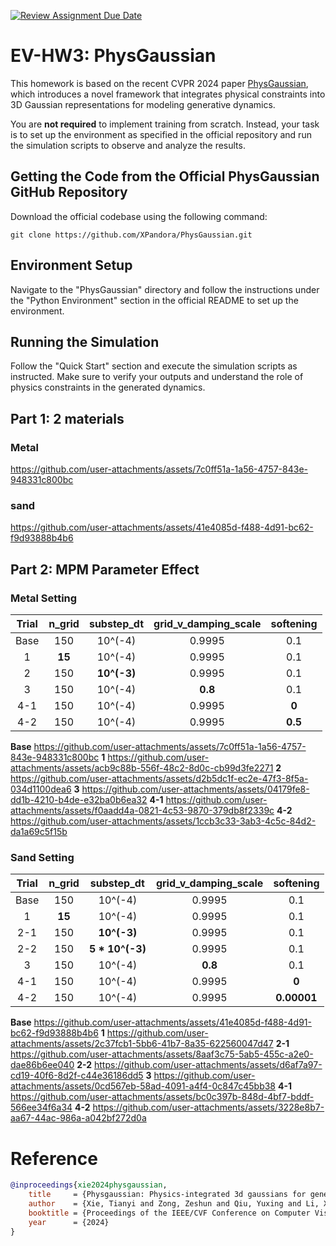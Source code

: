 [![Review Assignment Due Date](https://classroom.github.com/assets/deadline-readme-button-22041afd0340ce965d47ae6ef1cefeee28c7c493a6346c4f15d667ab976d596c.svg)](https://classroom.github.com/a/SdXSjEmH)
# EV-HW3: PhysGaussian

This homework is based on the recent CVPR 2024 paper [PhysGaussian](https://github.com/XPandora/PhysGaussian/tree/main), which introduces a novel framework that integrates physical constraints into 3D Gaussian representations for modeling generative dynamics.

You are **not required** to implement training from scratch. Instead, your task is to set up the environment as specified in the official repository and run the simulation scripts to observe and analyze the results.


## Getting the Code from the Official PhysGaussian GitHub Repository
Download the official codebase using the following command:
```
git clone https://github.com/XPandora/PhysGaussian.git
```


## Environment Setup
Navigate to the "PhysGaussian" directory and follow the instructions under the "Python Environment" section in the official README to set up the environment.


## Running the Simulation
Follow the "Quick Start" section and execute the simulation scripts as instructed. Make sure to verify your outputs and understand the role of physics constraints in the generated dynamics.


## Part 1: 2 materials
### Metal
https://github.com/user-attachments/assets/7c0ff51a-1a56-4757-843e-948331c800bc
### sand
https://github.com/user-attachments/assets/41e4085d-f488-4d91-bc62-f9d93888b4b6

## Part 2: MPM Parameter Effect
### Metal Setting
| Trial| n_grid | substep_dt |grid_v_damping_scale | softening |
|:-------:|:-------:|:-------:|:-------:|:-------:|
| Base | 150     | 10^(-4)     |0.9995      |0.1    |
| 1    |**15**   | 10^(-4)     |0.9995      |0.1    |
| 2    |150     | **10^(-3)**     |0.9995      |0.1    |
| 3    |150     | 10^(-4)     |**0.8**      |0.1    |
| 4-1    |150     | 10^(-4)     |0.9995      |**0**    |
| 4-2    |150     | 10^(-4)     |0.9995      |**0.5**    |

**Base**
https://github.com/user-attachments/assets/7c0ff51a-1a56-4757-843e-948331c800bc
**1**
https://github.com/user-attachments/assets/acb9c88b-556f-48c2-8d0c-cb99d3fe2271
**2**
https://github.com/user-attachments/assets/d2b5dc1f-ec2e-47f3-8f5a-034d1100dea6
**3**
https://github.com/user-attachments/assets/04179fe8-dd1b-4210-b4de-e32ba0b6ea32
**4-1**
https://github.com/user-attachments/assets/f0aadd4a-0821-4c53-9870-379db8f2339c
**4-2**
https://github.com/user-attachments/assets/1ccb3c33-3ab3-4c5c-84d2-da1a69c5f15b


### Sand Setting
| Trial| n_grid | substep_dt |grid_v_damping_scale | softening |
|:-------:|:-------:|:-------:|:-------:|:-------:|
| Base | 150     | 10^(-4)     |0.9995      |0.1    |
| 1    |**15**   | 10^(-4)     |0.9995      |0.1    |
| 2-1    |150     | **10^(-3)**     |0.9995      |0.1    |
| 2-2   |150     | **5 * 10^(-3)**     |0.9995      |0.1    |
| 3    |150     | 10^(-4)     |**0.8**      |0.1    |
| 4-1    |150     | 10^(-4)     |0.9995      |**0**    |
| 4-2    |150     | 10^(-4)     |0.9995      |**0.00001**    |


**Base**
https://github.com/user-attachments/assets/41e4085d-f488-4d91-bc62-f9d93888b4b6
**1**
https://github.com/user-attachments/assets/2c37fcb1-5bb6-41b7-8a35-622560047d47
**2-1**
https://github.com/user-attachments/assets/8aaf3c75-5ab5-455c-a2e0-dae86b6ee040
**2-2**
https://github.com/user-attachments/assets/d6af7a97-cd19-40f6-8d2f-c44e36186dd5
**3**
https://github.com/user-attachments/assets/0cd567eb-58ad-4091-a4f4-0c847c45bb38
**4-1**
https://github.com/user-attachments/assets/bc0c397b-848d-4bf7-bddf-566ee34f6a34
**4-2**
https://github.com/user-attachments/assets/3228e8b7-aa67-44ac-986a-a042bf272d0a

# Reference
```bibtex
@inproceedings{xie2024physgaussian,
    title     = {Physgaussian: Physics-integrated 3d gaussians for generative dynamics},
    author    = {Xie, Tianyi and Zong, Zeshun and Qiu, Yuxing and Li, Xuan and Feng, Yutao and Yang, Yin and Jiang, Chenfanfu},
    booktitle = {Proceedings of the IEEE/CVF Conference on Computer Vision and Pattern Recognition},
    year      = {2024}
}
```
